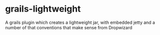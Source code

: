 grails-lightweight
==================

A grails plugin which creates a lightweight jar, with embedded jetty and a number of that conventions that make sense from Dropwizard
